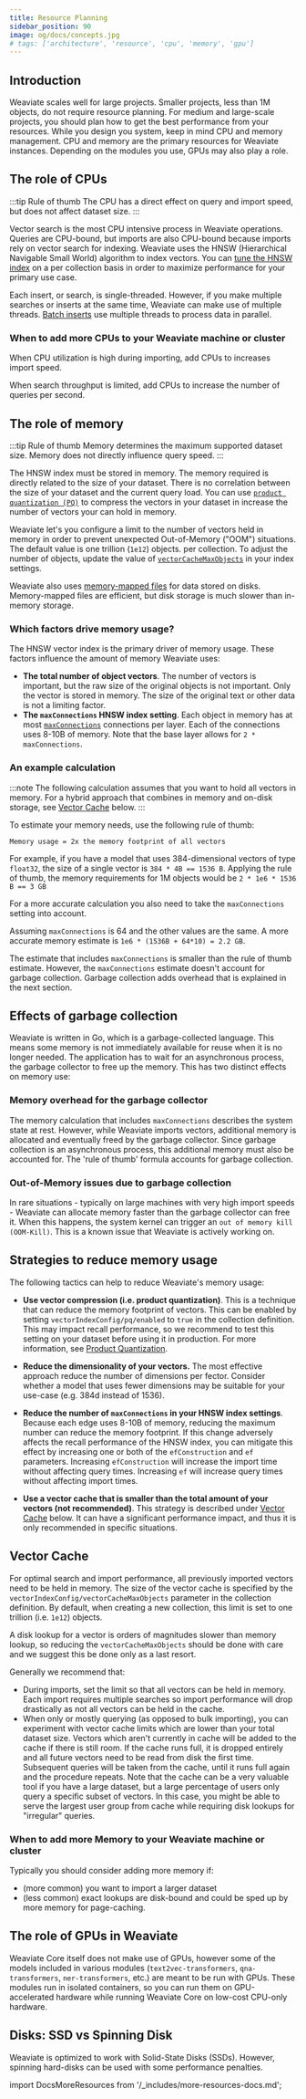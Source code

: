 ```yaml
---
title: Resource Planning
sidebar_position: 90
image: og/docs/concepts.jpg
# tags: ['architecture', 'resource', 'cpu', 'memory', 'gpu']
---
```



## Introduction

Weaviate scales well for large projects. Smaller projects, less than 1M objects, do not require resource planning. For medium and large-scale projects, you should plan how to get the best performance from your resources. While you design you system, keep in mind CPU and memory management. CPU and memory are the primary resources for Weaviate instances. Depending on the modules you use, GPUs may also play a role.

## The role of CPUs

:::tip Rule of thumb
The CPU has a direct effect on query and import speed, but does not affect dataset size.
:::

Vector search is the most CPU intensive process in Weaviate operations. Queries are CPU-bound, but imports are also CPU-bound because imports rely on vector search for indexing. Weaviate uses the HNSW (Hierarchical Navigable Small World) algorithm to index vectors. You can [tune the HNSW index](/developers/weaviate/configuration/indexes) on a per collection basis in order to maximize performance for your primary use case.

Each insert, or search, is single-threaded. However, if you make multiple searches or inserts at the same time, Weaviate can make use of multiple threads. [Batch inserts](/developers/weaviate/manage-data/import) use multiple threads to process data in parallel.

### When to add more CPUs to your Weaviate machine or cluster

When CPU utilization is high during importing, add CPUs to increases import speed.

When search throughput is limited, add CPUs to increase the number of queries per second.

## The role of memory

:::tip Rule of thumb
Memory determines the maximum supported dataset size. Memory does not directly influence query speed.
:::

The HNSW index must be stored in memory. The memory required is directly related to the size of your dataset. There is no correlation between the size of your dataset and the current query load. You can use [`product quantization (PQ)`](/developers/weaviate/concepts/vector-index#hnsw-with-product-quantization-pq) to compress the vectors in your dataset in increase the number of vectors your can hold in memory.

Weaviate let's you configure a limit to the number of vectors held in memory in order to prevent unexpected Out-of-Memory ("OOM") situations. The default value is one trillion (`1e12`) objects.  per collection. To adjust the number of objects, update the value of [`vectorCacheMaxObjects`](/developers/weaviate/configuration/indexes) in your index settings.

Weaviate also uses [memory-mapped files](https://en.wikipedia.org/wiki/Memory-mapped_file) for data stored on disks. Memory-mapped files are efficient, but disk storage is much slower than in-memory storage.

### Which factors drive memory usage?

The HNSW vector index is the primary driver of memory usage. These factors influence the amount of memory Weaviate uses:

- **The total number of object vectors**. The number of vectors is important, but the raw size of the original objects is not important. Only the vector is stored in memory. The size of the original text or other data is not a limiting factor.
- **The `maxConnections` HNSW index setting**. Each object in memory has at most [`maxConnections`](/developers/weaviate/configuration/indexes) connections per layer. Each of the connections uses 8-10B of memory. Note that the base layer allows for `2 * maxConnections`.

### An example calculation

:::note
The following calculation assumes that you want to hold all vectors in memory. For a hybrid approach that combines in memory and on-disk storage, see [Vector Cache](#vector-cache) below.
:::

To estimate your memory needs, use the following rule of thumb:

`Memory usage = 2x the memory footprint of all vectors`

For example, if you have a model that uses 384-dimensional vectors of type `float32`, the size of a single vector is `384 * 4B == 1536 B`. Applying the rule of thumb, the memory requirements for 1M objects would be `2 * 1e6 * 1536 B == 3 GB`

For a more accurate calculation you also need to take the `maxConnections` setting into account.

Assuming `maxConnections` is 64 and the other values are the same. A more accurate memory estimate is `1e6 * (1536B + 64*10) = 2.2 GB`.

The estimate that includes `maxConnections` is smaller than the rule of thumb estimate. However, the `maxConnections` estimate doesn't account for garbage collection. Garbage collection adds overhead that is explained in the next section.

## Effects of garbage collection

Weaviate is written in Go, which is a garbage-collected language. This means some memory is not immediately available for reuse when it is no longer needed. The application has to wait for an asynchronous process, the garbage collector to free up the memory. This has two distinct effects on memory use:

### Memory overhead for the garbage collector
The memory calculation that includes `maxConnections` describes the system state at rest. However, while Weaviate imports vectors, additional memory is allocated and eventually freed by the garbage collector. Since garbage collection is an asynchronous process, this additional memory must also be accounted for. The 'rule of thumb' formula accounts for garbage collection.

### Out-of-Memory issues due to garbage collection
In rare situations - typically on large machines with very high import speeds - Weaviate can allocate memory faster than the garbage collector can free it. When this happens, the system kernel can trigger an `out of memory kill (OOM-Kill)`. This is a known issue that Weaviate is actively working on.

## Strategies to reduce memory usage

The following tactics can help to reduce Weaviate's memory usage:

- **Use vector compression (i.e. product quantization)**. This is a technique that can reduce the memory footprint of vectors. This can be enabled by setting `vectorIndexConfig/pq/enabled` to `true` in the collection definition. This may impact recall performance, so we recommend to test this setting on your dataset before using it in production. For more information, see [Product Quantization](../concepts/vector-index.md#hnsw-with-product-quantization-pq).

- **Reduce the dimensionality of your vectors.** The most effective approach reduce the number of dimensions per fector. Consider whether a model that uses fewer dimensions may be suitable for your use-case (e.g. 384d instead of 1536).

- **Reduce the number of `maxConnections` in your HNSW index settings**. Because each edge uses 8-10B of memory, reducing the maximum number can reduce the memory footprint. If this change adversely affects the recall performance of the HNSW index, you can mitigate this effect by increasing one or both of the `efConstruction` and `ef` parameters. Increasing `efConstruction` will increase the import time without affecting query times. Increasing `ef` will increase query times without affecting import times.

- **Use a vector cache that is smaller than the total amount of your vectors (not recommended)**. This strategy is described under [Vector Cache](#vector-cache) below. It can have a significant performance impact, and thus it is only recommended in specific situations.

## Vector Cache

For optimal search and import performance, all previously imported vectors need to be held in memory. The size of the vector cache is specified by the `vectorIndexConfig/vectorCacheMaxObjects` parameter in the collection definition. By default, when creating a new collection, this limit is set to one trillion (i.e. `1e12`) objects.

A disk lookup for a vector is orders of magnitudes slower than memory lookup, so reducing the `vectorCacheMaxObjects` should be done with care and we suggest this be done only as a last resort.

Generally we recommend that:
- During imports, set the limit so that all vectors can be held in memory. Each import requires multiple searches so import performance will drop drastically as not all vectors can be held in the cache.
- When only or mostly querying (as opposed to bulk importing), you can experiment with vector cache limits which are lower than your total dataset size. Vectors which aren't currently in cache will be added to the cache if there is still room. If the cache runs full, it is dropped entirely and all future vectors need to be read from disk the first time. Subsequent queries will be taken from the cache, until it runs full again and the procedure repeats. Note that the cache can be a very valuable tool if you have a large dataset, but a large percentage of users only query a specific subset of vectors. In this case, you might be able to serve the largest user group from cache while requiring disk lookups for "irregular" queries.

### When to add more Memory to your Weaviate machine or cluster

Typically you should consider adding more memory if:
- (more common) you want to import a larger dataset
- (less common) exact lookups are disk-bound and could be sped up by more memory for page-caching.

## The role of GPUs in Weaviate

Weaviate Core itself does not make use of GPUs, however some of the models included in various modules (`text2vec-transformers`, `qna-transformers`, `ner-transformers`, etc.) are meant to be run with GPUs. These modules run in isolated containers, so you can run them on GPU-accelerated hardware while running Weaviate Core on low-cost CPU-only hardware.

## Disks: SSD vs Spinning Disk

Weaviate is optimized to work with Solid-State Disks (SSDs). However, spinning hard-disks can be used with some performance penalties.


import DocsMoreResources from '/_includes/more-resources-docs.md';

<DocsMoreResources />
